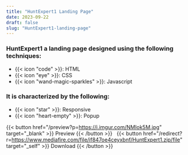 ```yaml
---
title: "HuntExpert1 Landing Page"
date: 2023-09-22
draft: false
slug: "HuntExpert1-landing-page"
---
```

### __HuntExpert1__ a __landing page__ designed using the following techniques:
- {{< icon "code" >}}: HTML
- {{< icon "eye" >}}: CSS
- {{< icon "wand-magic-sparkles" >}}: Javascript  

### It is characterized by the following:
- {{< icon "star" >}}: Responsive
- {{< icon "heart-empty" >}}:  Popup

<!--adsense-->

{{< button href="/preview?p=https://i.imgur.com/NMIok5M.jpg" target="_blank" >}}
Preview
{{< /button >}} &nbsp; {{< button href="/redirect?r=https://www.mediafire.com/file/if847oe4ceyxbnf/HuntExpert1.zip/file" target="_self" >}}
Download
{{< /button >}}